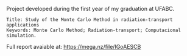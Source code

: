 Project developed during the first year of my graduation at UFABC.

    Title: Study of the Monte Carlo Method in radiation-transport applications
    Keywords: Monte Carlo Method; Radiation-transport; Computacional simulation.
 
Full report avaiable at: https://mega.nz/file/IGoAESCB
